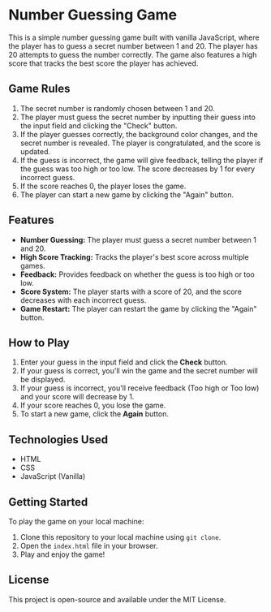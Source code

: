 # Number Guessing Game

This is a simple number guessing game built with vanilla JavaScript, where the player has to guess a secret number between 1 and 20. The player has 20 attempts to guess the number correctly. The game also features a high score that tracks the best score the player has achieved.

## Game Rules

1. The secret number is randomly chosen between 1 and 20.
2. The player must guess the secret number by inputting their guess into the input field and clicking the "Check" button.
3. If the player guesses correctly, the background color changes, and the secret number is revealed. The player is congratulated, and the score is updated.
4. If the guess is incorrect, the game will give feedback, telling the player if the guess was too high or too low. The score decreases by 1 for every incorrect guess.
5. If the score reaches 0, the player loses the game.
6. The player can start a new game by clicking the "Again" button.

## Features

- **Number Guessing:** The player must guess a secret number between 1 and 20.
- **High Score Tracking:** Tracks the player's best score across multiple games.
- **Feedback:** Provides feedback on whether the guess is too high or too low.
- **Score System:** The player starts with a score of 20, and the score decreases with each incorrect guess.
- **Game Restart:** The player can restart the game by clicking the "Again" button.

## How to Play

1. Enter your guess in the input field and click the **Check** button.
2. If your guess is correct, you'll win the game and the secret number will be displayed.
3. If your guess is incorrect, you'll receive feedback (Too high or Too low) and your score will decrease by 1.
4. If your score reaches 0, you lose the game.
5. To start a new game, click the **Again** button.

## Technologies Used

- HTML
- CSS
- JavaScript (Vanilla)

## Getting Started

To play the game on your local machine:

1. Clone this repository to your local machine using `git clone`.
2. Open the `index.html` file in your browser.
3. Play and enjoy the game!

## License

This project is open-source and available under the MIT License.
